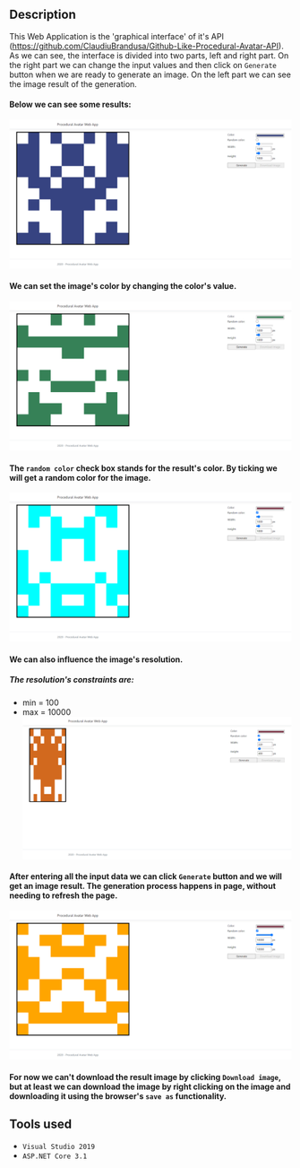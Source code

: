 ## Description
This Web Application is the 'graphical interface' of it's API (https://github.com/ClaudiuBrandusa/Github-Like-Procedural-Avatar-API).  
As we can see, the interface is divided into two parts, left and right part.
On the right part we can change the input values and then click on ```Generate``` button when we are ready to generate an image.
On the left part we can see the image result of the generation.  
#### Below we can see some results:
![alt text](https://github.com/ClaudiuBrandusa/Procedural-Avatar-Web-App/blob/master/images/1.PNG)
#### We can set the image's color by changing the color's value.
![alt text](https://github.com/ClaudiuBrandusa/Procedural-Avatar-Web-App/blob/master/images/2.PNG)
#### The `random color` check box stands for the result's color. By ticking we will get a random color for the image.
![alt text](https://github.com/ClaudiuBrandusa/Procedural-Avatar-Web-App/blob/master/images/3.PNG)
#### We can also influence the image's resolution.
##### The resolution's constraints are:  
- min = 100 
- max = 10000
![alt text](https://github.com/ClaudiuBrandusa/Procedural-Avatar-Web-App/blob/master/images/4.PNG)
#### After entering all the input data we can click `Generate` button and we will get an image result. The generation process happens in page, without needing to refresh the page.
![alt text](https://github.com/ClaudiuBrandusa/Procedural-Avatar-Web-App/blob/master/images/5.PNG)
#### For now we can't download the result image by clicking `Download image`, but at least we can download the image by right clicking on the image and downloading it using the browser's `save as` functionality.

## Tools used
- `Visual Studio 2019`
- `ASP.NET Core 3.1`
